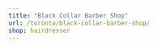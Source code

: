 ```yaml
---
title: "Black Collar Barber Shop"
url: /toronto/black-collar-barber-shop/
shop: hairdresser
---
```

